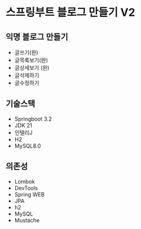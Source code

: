 # 스프링부트 블로그 만들기 V2

## 익명 블로그 만들기

- 글쓰기(완)
- 글목록보기(완)
- 글상세보기 (완)
- 글삭제하기
- 글수정하기

## 기술스택

- Springboot 3.2
- JDK 21
- 인텔리J
- H2
- MySQL8.0

## 의존성

- Lombok
- DevTools
- Spring WEB
- JPA
- h2
- MySQL
- Mustache
